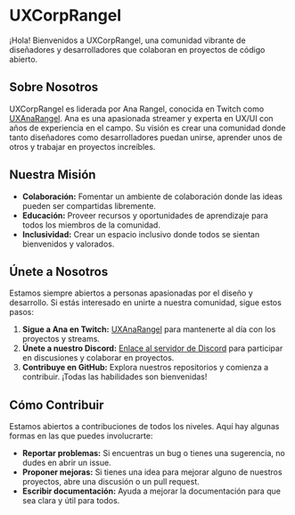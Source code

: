 # UXCorpRangel

¡Hola! Bienvenidos a UXCorpRangel, una comunidad vibrante de diseñadores y desarrolladores que colaboran en proyectos de código abierto.

## Sobre Nosotros

UXCorpRangel es liderada por Ana Rangel, conocida en Twitch como [UXAnaRangel](https://twitch.tv/uxanarangel). Ana es una apasionada streamer y experta en UX/UI con años de experiencia en el campo. Su visión es crear una comunidad donde tanto diseñadores como desarrolladores puedan unirse, aprender unos de otros y trabajar en proyectos increíbles.

## Nuestra Misión

- **Colaboración:** Fomentar un ambiente de colaboración donde las ideas pueden ser compartidas libremente.
- **Educación:** Proveer recursos y oportunidades de aprendizaje para todos los miembros de la comunidad.
- **Inclusividad:** Crear un espacio inclusivo donde todos se sientan bienvenidos y valorados.

 ## Únete a Nosotros

Estamos siempre abiertos a personas apasionadas por el diseño y desarrollo. Si estás interesado en unirte a nuestra comunidad, sigue estos pasos:

1. **Sigue a Ana en Twitch:** [UXAnaRangel](https://twitch.tv/uxanarangel) para mantenerte al día con los proyectos y streams.
2. **Únete a nuestro Discord:** [Enlace al servidor de Discord](https://discord.gg/GBGPSQaKRf) para participar en discusiones y colaborar en proyectos.
3. **Contribuye en GitHub:** Explora nuestros repositorios y comienza a contribuir. ¡Todas las habilidades son bienvenidas!

## Cómo Contribuir

Estamos abiertos a contribuciones de todos los niveles. Aquí hay algunas formas en las que puedes involucrarte:

- **Reportar problemas:** Si encuentras un bug o tienes una sugerencia, no dudes en abrir un issue.
- **Proponer mejoras:** Si tienes una idea para mejorar alguno de nuestros proyectos, abre una discusión o un pull request.
- **Escribir documentación:** Ayuda a mejorar la documentación para que sea clara y útil para todos.
